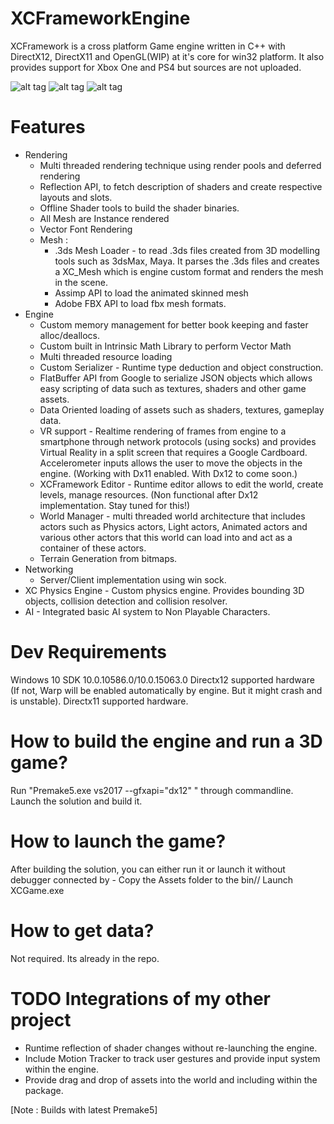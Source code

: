 # XCFrameworkEngine
XCFramework is a cross platform Game engine written in C++ with DirectX12, DirectX11 and OpenGL(WIP) at it's core for win32 platform. It also provides support for Xbox One and PS4 but sources are not uploaded. 

![alt tag](http://3.bp.blogspot.com/-hPHNN9y1MA0/VvV53IY_1RI/AAAAAAAAIT8/dFXB8_jVlro1DZfsGWg2fj2ct2CWZrfkg/s1600/Capture.PNG)
![alt tag](http://3.bp.blogspot.com/-iq8T8NVzv94/VNOlfA7k64I/AAAAAAAAFyg/cvNiCBVb-kc/s1600/xcframework_terrain.PNG)
![alt tag](http://3.bp.blogspot.com/-vQwAOfaZ4E4/VPH5n7pWfxI/AAAAAAAAF2I/73GkEw2gHW0/s1600/XCFramework_Editor.PNG)


# Features
- Rendering
	- Multi threaded rendering technique using render pools and deferred rendering
	- Reflection API, to fetch description of shaders and create respective layouts and slots.
	- Offline Shader tools to build the shader binaries.
	- All Mesh are Instance rendered
	- Vector Font Rendering
	- Mesh :
		- .3ds Mesh Loader - to read .3ds files created from 3D modelling tools such as 3dsMax, Maya. It parses the .3ds files and creates a XC_Mesh which is engine custom format and renders the mesh in the scene.
		- Assimp API to load the animated skinned mesh
		- Adobe FBX API to load fbx mesh formats.
- Engine
	- Custom memory management for better book keeping and faster alloc/deallocs.
	- Custom built in Intrinsic Math Library to perform Vector Math
	- Multi threaded resource loading
	- Custom Serializer - Runtime type deduction and object construction.
	- FlatBuffer API from Google to serialize JSON objects which allows easy scripting of data such as textures, shaders and other game assets.
	- Data Oriented loading of assets such as shaders, textures, gameplay data.
	- VR support - Realtime rendering of frames from engine to a smartphone through network protocols (using socks) and provides Virtual Reality in a split screen that requires a Google Cardboard. Accelerometer inputs allows the user to move the objects in the engine. (Working with Dx11 enabled. With Dx12 to come soon.)
	- XCFramework Editor - Runtime editor allows to edit the world, create levels, manage resources. (Non functional after Dx12 implementation. Stay tuned for this!)
	- World Manager - multi threaded world architecture that includes actors such as Physics actors, Light actors, Animated actors and various other actors that this world can load into and act as a container of these actors.
	- Terrain Generation from bitmaps.
- Networking
	- Server/Client implementation using win sock.
- XC Physics Engine - Custom physics engine. Provides bounding 3D objects, collision detection and collision resolver.
- AI - Integrated basic AI system to Non Playable Characters.

# Dev Requirements
Windows 10 SDK 10.0.10586.0/10.0.15063.0
Directx12 supported hardware (If not, Warp will be enabled automatically by engine. But it might crash and is unstable).
Directx11 supported hardware.

# How to build the engine and run a 3D game?
Run "Premake5.exe vs2017 --gfxapi="dx12" " through commandline.
Launch the solution and build it.

# How to launch the game?
After building the solution, you can either run it or launch it without debugger connected by -
Copy the Assets folder to the bin/<BuildTarget>/
Launch XCGame.exe

# How to get data?
Not required. Its already in the repo.

# TODO Integrations of my other project
- Runtime reflection of shader changes without re-launching the engine.
- Include Motion Tracker to track user gestures and provide input system within the engine.
- Provide drag and drop of assets into the world and including within the package.

[Note : Builds with latest Premake5]